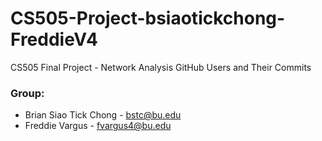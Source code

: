 # CS505-Project-bsiaotickchong-FreddieV4
CS505 Final Project - Network Analysis GitHub Users and Their Commits

### Group:
- Brian Siao Tick Chong - bstc@bu.edu
- Freddie Vargus - fvargus4@bu.edu
